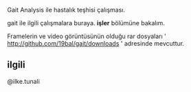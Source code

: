 Gait Analysis ile hastalık teşhisi çalışması.

gait ile ilgili çalışmalara buraya. **işler** bölümüne bakalım.

Framelerin ve video görüntüsünün olduğu rar dosyaları ' http://github.com/19bal/gait/downloads ' adresinde mevcuttur.

## ilgili

@ilke.tunali
